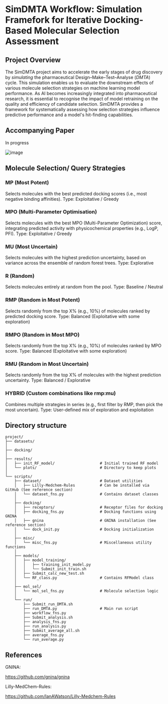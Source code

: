 # SimDMTA Workflow: Simulation Framefork for Iterative Docking-Based Molecular Selection Assessment

## Project Overview

The SimDMTA project aims to accelerate the early stages of drug discovery by *simulating* the pharmaceutical Design–Make–Test–Analyse (*DMTA*) cycle. 
This simulation enables us to evaluate the downstream effects of various molecule selection strategies on machine learning model performance.
As AI becomes increasingly integrated into pharmaceutical research, it is essential to recognise the impact of model retraining on the quality and efficiency of candidate selection. 
SimDMTA provides a framework for systematically assessing how selection strategies influence predictive performance and a model's hit-finding capabilities.

## Accompanying Paper
In progress

![image](https://github.com/user-attachments/assets/aaa0d982-6aef-4bd9-b85c-f61f54285ee7)


## Molecule Selection/ Query Strategies

### MP (Most Potent)
Selects molecules with the best predicted docking scores (i.e., most negative binding affinities).
Type: Exploitative / Greedy

### MPO (Multi-Parameter Optimisation)

Selects molecules with the best MPO (Multi-Parameter Optimization) score, integrating predicted activity with physicochemical properties (e.g., LogP, PFI).
Type: Exploitative / Greedy

### MU (Most Uncertain)

Selects molecules with the highest prediction uncertainty, based on variance across the ensemble of random forest trees.
Type: Explorative

### R (Random)

Selects molecules entirely at random from the pool.
Type: Baseline / Neutral

### RMP (Random in Most Potent)

Selects randomly from the top X% (e.g., 10%) of molecules ranked by predicted docking score.
Type: Balanced (Exploitative with some exploration)

### RMPO (Random in Most MPO)

Selects randomly from the top X% (e.g., 10%) of molecules ranked by MPO score.
Type: Balanced (Exploitative with some exploration)

### RMU (Random in Most Uncertain)

Selects randomly from the top X% of molecules with the highest prediction uncertainty.
Type: Balanced / Explorative

### HYBRID (Custom combinations like rmp:mu)

Combines multiple strategies in series (e.g., first filter by RMP, then pick the most uncertain).
Type: User-defined mix of exploration and exploitation

## Directory structure

```text
project/
├── datasets/
│
├── docking/
│
├── results/
│   ├── init_RF_model/                    # Initial trained RF model
│   └── plots/                            # Directory to keep plots
│
└── scripts/
    ├── dataset/                          # Dataset utilities
    │   ├── Lilly-Medchem-Rules           # Can be installed via GitHub (See reference section)
    │   └── dataset_fns.py                # Contains dataset classes
    │
    ├── docking/                          
    │   ├── receptors/                    # Receptor files for docking
    │   ├── docking_fns.py                # Docking functions using GNINA
    │   ├── gnina                         # GNINA installation (See reference section)
    │   └── dock_init.py                  # Docking initialization
    │
    ├── misc/                             
    │   └── misc_fns.py                   # Miscellaneous utility functions
    │
    ├── models/                           
    │   ├── model_training/
    │   │   ├── training_init_model.py
    │   │   └── Submit_init_train.sh
    │   ├── Submit_calc_new_test.sh
    │   └── RF_class.py                   # Contains RFModel class
    │
    ├── mol_sel/                          
    │   └── mol_sel_fns.py                # Molecule selection logic
    │
    └── run/
        ├── Submit_run_DMTA.sh
        ├── run_DMTA.py                   # Main run script
        ├── workflow_fns.py            
        ├── Submit_analysis.sh                    
        ├── analysis_fns.py                     
        ├── run_analysis.py                      
        ├── Submit_average_all.sh                      
        ├── average_fns.py                    
        └── run_average.py
```

## References
GNINA: 

https://github.com/gnina/gnina

Lilly-MedChem-Rules:

https://github.com/IanAWatson/Lilly-Medchem-Rules
